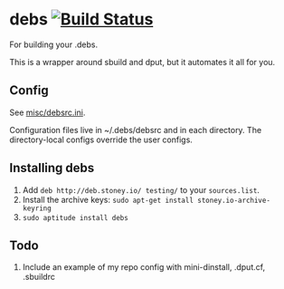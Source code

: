 # debs [![Build Status](https://travis-ci.org/thatguystone/debs.svg)](https://travis-ci.org/thatguystone/debs)

For building your .debs.

This is a wrapper around sbuild and dput, but it automates it all for you.

## Config

See [misc/debsrc.ini](misc/debsrc.ini).

Configuration files live in ~/.debs/debsrc and in each directory. The
directory-local configs override the user configs.

## Installing debs

1. Add `deb http://deb.stoney.io/ testing/` to your `sources.list`.
1. Install the archive keys: `sudo apt-get install stoney.io-archive-keyring`
1. `sudo aptitude install debs`

## Todo

1. Include an example of my repo config with mini-dinstall, .dput.cf, .sbuildrc
